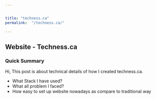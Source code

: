```yaml
---


title: "techness.ca"
permalink:  "/techness.ca/"

---
```




## Website - Techness.ca

### Quick Summary
Hi, This post is about technical details of how I created techness.ca.
* What Stack I have used?
* What all problem I faced?
* How easy to set up website nowadays as compare to traditional way




